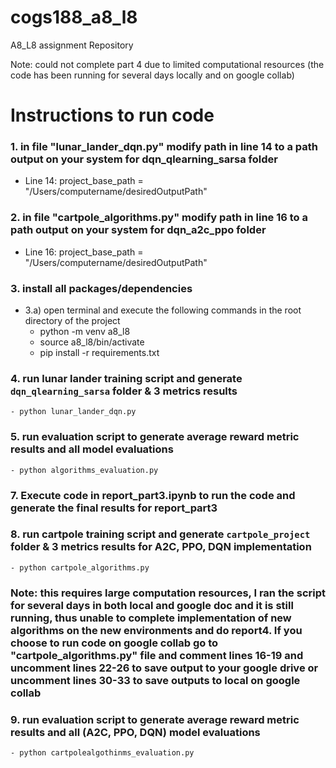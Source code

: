 # cogs188_a8_l8
A8_L8 assignment Repository

Note: could not complete part 4 due to limited computational resources (the code has been running for several days locally and on google collab)


# Instructions to run code

### 1. in file "lunar_lander_dqn.py" modify path in line 14 to a path output on your system for dqn_qlearning_sarsa folder

- Line 14: project_base_path = "/Users/computername/desiredOutputPath" 

### 2. in file "cartpole_algorithms.py" modify path in line 16 to a path output on your system for dqn_a2c_ppo folder

- Line 16: project_base_path = "/Users/computername/desiredOutputPath" 

### 3. install all packages/dependencies 

- 3.a) open terminal and execute the following commands in the root directory of the project
    - python -m venv a8_l8
    - source a8_l8/bin/activate     
    - pip install -r requirements.txt

### 4. run lunar lander training script and generate `dqn_qlearning_sarsa` folder & 3 metrics results 
    - python lunar_lander_dqn.py

### 5. run evaluation script to generate average reward metric results and all model evaluations 
    - python algorithms_evaluation.py

### 7. Execute code in report_part3.ipynb to run the code and generate the final results for report_part3

### 8. run cartpole training script and generate `cartpole_project` folder & 3 metrics results for A2C, PPO, DQN implementation 
    - python cartpole_algorithms.py

### Note: this requires large computation resources, I ran the script for several days in both local and google doc and it is still running, thus unable to complete implementation of new algorithms on the new environments and do report4. If you choose to run code on google collab go to "cartpole_algorithms.py" file and comment lines 16-19 and uncomment lines 22-26 to save output to your google drive or uncomment lines 30-33 to save outputs to local on google collab

### 9. run evaluation script to generate average reward metric results and all (A2C, PPO, DQN) model evaluations 
    - python cartpolealgothinms_evaluation.py


